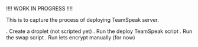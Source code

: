 !!!! WORK IN PROGRESS !!!!

This is to capture the process of deploying TeamSpeak server. 

. Create a droplet (not scripted yet)
. Run the deploy TeamSpeak script
. Run the swap script
. Run lets encrypt manually (for now)
